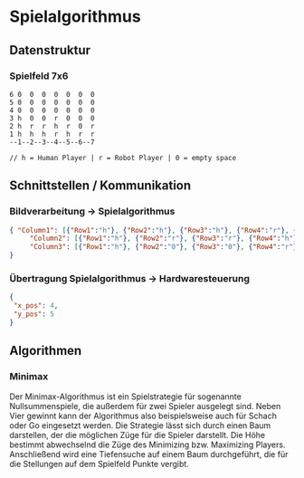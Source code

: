 # Spielalgorithmus

## Datenstruktur
### Spielfeld 7x6
```
6 0  0  0  0  0  0  0
5 0  0  0  0  0  0  0
4 0  0  0  0  0  0  0
3 h  0  0  r  0  0  0
2 h  r  r  h  r  0  r
1 h  h  h  r  h  r  r
--1--2--3--4--5--6--7

// h = Human Player | r = Robot Player | 0 = empty space
```

## Schnittstellen / Kommunikation
###  Bildverarbeitung -> Spielalgorithmus
```json
{ "Column1": [{"Row1":"h"}, {"Row2":"h"}, {"Row3":"h"}, {"Row4":"r"}, {"Row5":"h"}, {"Row6":"r"}, {"Row7":"r"}],
     "Column2": [{"Row1":"h"}, {"Row2":"r"}, {"Row3":"r"}, {"Row4":"h"}, {"Row5":"r"}, {"Row6":"0"}, {"Row7":"r"}],
     "Column3": [{"Row1":"h"}, {"Row2":"0"}, {"Row3":"0"}, {"Row4":"r"}, {"Row5":"0"}, {"Row6":"0"}, {"Row7":"0"}],
}
```

### Übertragung Spielalgorithmus -> Hardwaresteuerung
```json
{
 "x_pos": 4,
 "y_pos": 5
}
```

## Algorithmen
### Minimax
Der Minimax-Algorithmus ist ein Spielstrategie für sogenannte Nullsummenspiele, die außerdem für zwei Spieler ausgelegt sind. Neben Vier gewinnt kann der Algorithmus also beispielsweise auch für Schach oder Go eingesetzt werden.
Die Strategie lässt sich durch einen Baum darstellen, der die möglichen Züge für die Spieler darstellt. Die Höhe bestimmt abwechselnd die Züge des Minimizing bzw. Maximizing Players. Anschließend wird eine Tiefensuche auf einem Baum durchgeführt, die für die Stellungen auf dem Spielfeld Punkte vergibt. 
